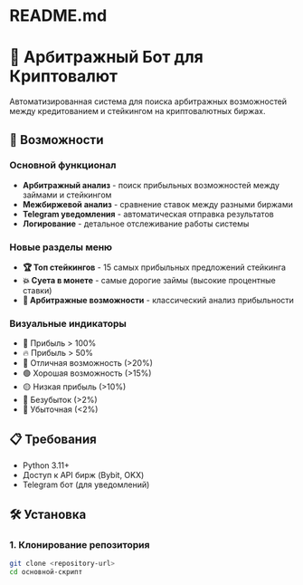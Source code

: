 ﻿# README.md
# 🤖 Арбитражный Бот для Криптовалют

Автоматизированная система для поиска арбитражных возможностей между кредитованием и стейкингом на криптовалютных биржах.

## 🚀 Возможности

### Основной функционал
- **Арбитражный анализ** - поиск прибыльных возможностей между займами и стейкингом
- **Межбиржевой анализ** - сравнение ставок между разными биржами
- **Telegram уведомления** - автоматическая отправка результатов
- **Логирование** - детальное отслеживание работы системы

### Новые разделы меню
- **🏆 Топ стейкингов** - 15 самых прибыльных предложений стейкинга
- **💥 Суета в монете** - самые дорогие займы (высокие процентные ставки)
- **🎯 Арбитражные возможности** - классический анализ прибыльности

### Визуальные индикаторы
- 🚀 Прибыль > 100%
- 🔥 Прибыль > 50%
- 👑 Отличная возможность (>20%)
- 🟢 Хорошая возможность (>15%)
- 🟡 Низкая прибыль (>10%)
- 🔵 Безубыток (>2%)
- 🔴 Убыточная (<2%)

## 📋 Требования

- Python 3.11+
- Доступ к API бирж (Bybit, OKX)
- Telegram бот (для уведомлений)

## 🛠 Установка

### 1. Клонирование репозитория
```bash
git clone <repository-url>
cd основной-скрипт